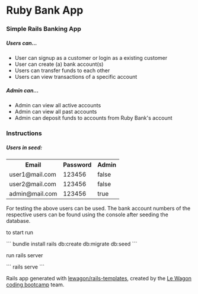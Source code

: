 <h1>Ruby Bank App</h1>

<h3> Simple Rails Banking App </h3>

<h5>Users can...</h5>
<ul>
  <li>User can signup as a customer or login as a existing customer</li>
  <li>User can create (a) bank account(s)</li>
  <li>Users can transfer funds to each other</li>
  <li>Users can view transactions of a specific account</li>
</ul>

<h5>Admin can...</h5>
<ul>
  <li>Admin can view all active accounts</li>
  <li>Admin can view all past accounts</li>
  <li>Admin can deposit funds to accounts from Ruby Bank's account</li>
</ul>


<h3> Instructions </h3>
<h5>Users in seed:</h5>
<table>
  <tr> 
    <th>Email</th>
    <th>Password</th>
    <th>Admin</th>
  </tr>
  <tr>
    <td>user1@mail.com</td>
    <td>123456</td>
    <td>false</td>
  </tr>
  <tr>
    <td>user2@mail.com</td>
    <td>123456</td>
    <td>false</td>
  </tr>
  <tr>
    <td>admin@mail.com</td>
    <td>123456</td>
    <td>true</td>
  </tr>
</table>

<p> For testing the above users can be used. The bank account numbers of the respective users can be found using the console after seeding the database.</p>

<p> to start run</p>
```
bundle install
rails db:create db:migrate db:seed
```
<p> run rails server</p>
```
rails serve
```




Rails app generated with [lewagon/rails-templates](https://github.com/lewagon/rails-templates), created by the [Le Wagon coding bootcamp](https://www.lewagon.com) team.
